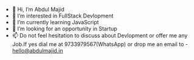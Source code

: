 - 👋 Hi, I’m Abdul Majid
- 👀 I’m interested in FullStack Devlopment
- 🌱 I’m currently learning JavaScript
- 💞️ I’m looking for an opportunity in Startup
- 📫 Do not feel hesitation to discuss about Devlopment or offer me any Job.If yes dial me at 9733979567(WhatsApp) or drop me an email to - hello@abdulmajid.in


